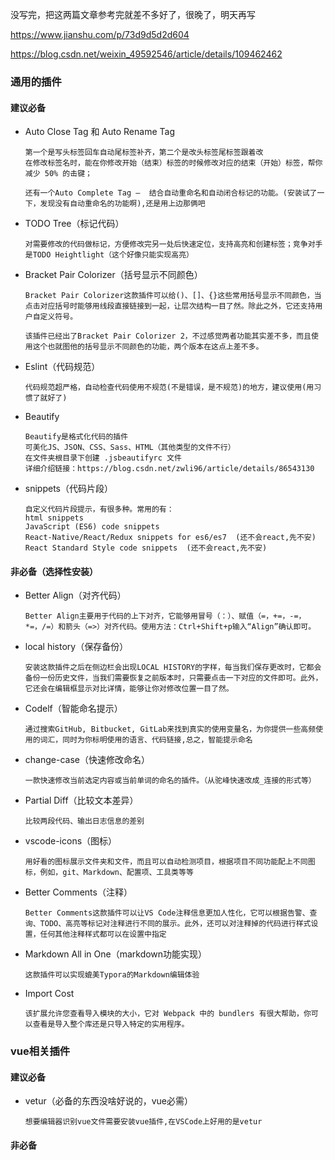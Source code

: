 没写完，把这两篇文章参考完就差不多好了，很晚了，明天再写

https://www.jianshu.com/p/73d9d5d2d604

https://blog.csdn.net/weixin_49592546/article/details/109462462

### 通用的插件

#### 建议必备

+ Auto Close Tag 和 Auto Rename Tag

  ```
  第一个是写头标签回车自动尾标签补齐，第二个是改头标签尾标签跟着改
  在修改标签名时，能在你修改开始（结束）标签的时候修改对应的结束（开始）标签，帮你减少 50% 的击键；
  
  还有一个Auto Complete Tag —  结合自动重命名和自动闭合标记的功能。(安装试了一下，发现没有自动重命名的功能啊),还是用上边那俩吧
  ```

+ TODO Tree（标记代码）

  ```
  对需要修改的代码做标记，方便修改完另一处后快速定位，支持高亮和创建标签；竞争对手是TODO Heightlight（这个好像只能实现高亮）
  ```

+ Bracket Pair Colorizer（括号显示不同颜色）

  ```
  Bracket Pair Colorizer这款插件可以给()、[]、{}这些常用括号显示不同颜色，当点击对应括号时能够用线段直接链接到一起，让层次结构一目了然。除此之外，它还支持用户自定义符号。
  
  该插件已经出了Bracket Pair Colorizer 2，不过感觉两者功能其实差不多，而且使用这个也就图他的括号显示不同颜色的功能，两个版本在这点上差不多。
  ```

+ Eslint（代码规范）

  ```
  代码规范超严格，自动检查代码使用不规范(不是错误，是不规范)的地方，建议使用(用习惯了就好了)
  ```

+ Beautify

  ```
  Beautify是格式化代码的插件
  可美化JS、JSON、CSS、Sass、HTML（其他类型的文件不行）
  在文件夹根目录下创建 .jsbeautifyrc 文件
  详细介绍链接：https://blog.csdn.net/zwli96/article/details/86543130
  ```

+ snippets（代码片段）

  ```
  自定义代码片段提示，有很多种。常用的有：
  html snippets
  JavaScript (ES6) code snippets
  React-Native/React/Redux snippets for es6/es7  (还不会react,先不安)
  React Standard Style code snippets  (还不会react,先不安)
  ```

  

#### 非必备（选择性安装）

+ Better Align（对齐代码）

  ```
  Better Align主要用于代码的上下对齐，它能够用冒号（：）、赋值（=，+=，-=，*=，/=）和箭头（=>）对齐代码。使用方法：Ctrl+Shift+p输入“Align”确认即可。
  ```

+ local history（保存备份）

  ```
  安装这款插件之后在侧边栏会出现LOCAL HISTORY的字样，每当我们保存更改时，它都会备份一份历史文件，当我们需要恢复之前版本时，只需要点击一下对应的文件即可。此外，它还会在编辑框显示对比详情，能够让你对修改位置一目了然。
  ```

+ Codelf（智能命名提示）

  ```
  通过搜索GitHub, Bitbucket, GitLab来找到真实的使用变量名，为你提供一些高频使用的词汇，同时为你标明使用的语言、代码链接,总之，智能提示命名
  ```

+ change-case（快速修改命名）

  ```
  一款快速修改当前选定内容或当前单词的命名的插件。（从驼峰快速改成_连接的形式等）
  ```

+ Partial Diff（比较文本差异）

  ```
  比较两段代码、输出日志信息的差别
  ```

+ vscode-icons（图标）

  ```
  用好看的图标展示文件夹和文件，而且可以自动检测项目，根据项目不同功能配上不同图标，例如，git、Markdown、配置项、工具类等等
  ```

+ Better Comments（注释）

  ```
  Better Comments这款插件可以让VS Code注释信息更加人性化，它可以根据告警、查询、TODO、高亮等标记对注释进行不同的展示。此外，还可以对注释掉的代码进行样式设置，任何其他注释样式都可以在设置中指定
  ```

+ Markdown All in One（markdown功能实现）

  ```
  这款插件可以实现媲美Typora的Markdown编辑体验
  ```

+ Import Cost

  ```
  该扩展允许您查看导入模块的大小，它对 Webpack 中的 bundlers 有很大帮助，你可以查看是导入整个库还是只导入特定的实用程序。
  ```

  

### vue相关插件
#### 建议必备
+ vetur（必备的东西没啥好说的，vue必需）

  ```
  想要编辑器识别vue文件需要安装vue插件,在VSCode上好用的是vetur
  ```
#### 非必备